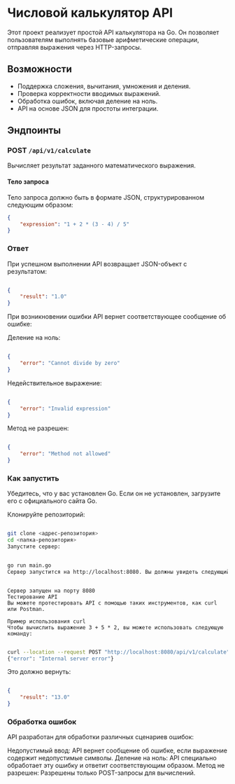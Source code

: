 # Числовой калькулятор API

Этот проект реализует простой API калькулятора на Go. Он позволяет пользователям выполнять базовые арифметические операции, отправляя выражения через HTTP-запросы.

## Возможности

- Поддержка сложения, вычитания, умножения и деления.
- Проверка корректности вводимых выражений.
- Обработка ошибок, включая деление на ноль.
- API на основе JSON для простоты интеграции.

## Эндпоинты

### POST `/api/v1/calculate`

Вычисляет результат заданного математического выражения.

#### Тело запроса

Тело запроса должно быть в формате JSON, структурированном следующим образом:

```json
{
    "expression": "1 + 2 * (3 - 4) / 5"
}
```
### Ответ
При успешном выполнении API возвращает JSON-объект с результатом:

```json

{
    "result": "1.0"
}
```
При возникновении ошибки API вернет соответствующее сообщение об ошибке:

Деление на ноль:
```json

{
    "error": "Cannot divide by zero"
}
```
Недействительное выражение:
```json

{
    "error": "Invalid expression"
}
```
Метод не разрешен:
```json

{
    "error": "Method not allowed"
} 
```

### Как запустить
Убедитесь, что у вас установлен Go. Если он не установлен, загрузите его с официального сайта Go.

Клонируйте репозиторий:

```bash

git clone <адрес-репозитория>
cd <папка-репозитория>
Запустите сервер:
```
```bash

go run main.go
Сервер запустится на http://localhost:8080. Вы должны увидеть следующий вывод:
```

```text

Сервер запущен на порту 8080
Тестирование API
Вы можете протестировать API с помощью таких инструментов, как curl или Postman.

Пример использования curl
Чтобы вычислить выражение 3 + 5 * 2, вы можете использовать следующую команду:
```
```bash

curl --location --request POST "http://localhost:8080/api/v1/calculate" --header "Content-Type: application/json" --data "{\"expression\": \"ads\"}"
{"error": "Internal server error"}
```
Это должно вернуть:

```json

{
    "result": "13.0"
}
```
### Обработка ошибок
API разработан для обработки различных сценариев ошибок:

Недопустимый ввод: API вернет сообщение об ошибке, если выражение содержит недопустимые символы.
Деление на ноль: API специально обработает эту ошибку и ответит соответствующим образом.
Метод не разрешен: Разрешены только POST-запросы для вычислений.
